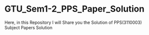 # GTU_Sem1-2_PPS_Paper_Solution
Here, in this Repository I will Share you the Solution of PPS(3110003) Subject Papers Solution
